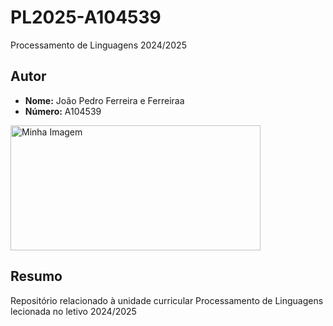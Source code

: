 # PL2025-A104539

Processamento de Linguagens 2024/2025


## Autor 

- **Nome:** João Pedro Ferreira e Ferreiraa
- **Número:** A104539

<img src="img/minha_imagem.png" alt="Minha Imagem" width="400" height="200">


## Resumo 

Repositório relacionado à unidade curricular Processamento de Linguagens lecionada no letivo 2024/2025
